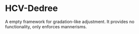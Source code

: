 # HCV-Dedree
A empty framework for gradation-like adjustment. It provides no functionality, only enforces mannerisms.
